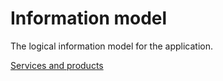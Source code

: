 # Information model
The logical information model for the application.

[Services and products](services_and_products.md)
